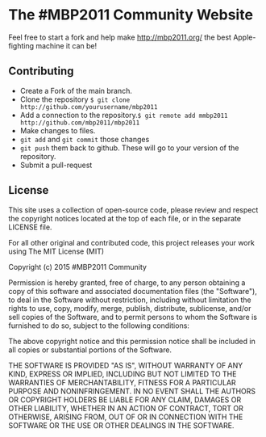 # The #MBP2011 Community Website

Feel free to start a fork and help make http://mbp2011.org/ the best Apple-fighting machine it can be!

## Contributing
* Create a Fork of the main branch.
* Clone the repository `$ git clone http://github.com/yourusername/mbp2011`
* Add a connection to the repository.`$ git remote add mmbp2011 http://github.com/mbp2011/mbp2011`
* Make changes to files.
* `git add` and `git commit` those changes
* `git push` them back to github. These will go to your version of the repository.
* Submit a pull-request

## License
This site uses a collection of open-source code, please review and respect the copyright notices located at the top of each file, or in the separate LICENSE file.

For all other original and contributed code, this project releases your work using The MIT License (MIT)

Copyright (c) 2015 #MBP2011 Community

Permission is hereby granted, free of charge, to any person obtaining a copy
of this software and associated documentation files (the "Software"), to deal
in the Software without restriction, including without limitation the rights
to use, copy, modify, merge, publish, distribute, sublicense, and/or sell
copies of the Software, and to permit persons to whom the Software is
furnished to do so, subject to the following conditions:

The above copyright notice and this permission notice shall be included in all
copies or substantial portions of the Software.

THE SOFTWARE IS PROVIDED "AS IS", WITHOUT WARRANTY OF ANY KIND, EXPRESS OR
IMPLIED, INCLUDING BUT NOT LIMITED TO THE WARRANTIES OF MERCHANTABILITY,
FITNESS FOR A PARTICULAR PURPOSE AND NONINFRINGEMENT. IN NO EVENT SHALL THE
AUTHORS OR COPYRIGHT HOLDERS BE LIABLE FOR ANY CLAIM, DAMAGES OR OTHER
LIABILITY, WHETHER IN AN ACTION OF CONTRACT, TORT OR OTHERWISE, ARISING FROM,
OUT OF OR IN CONNECTION WITH THE SOFTWARE OR THE USE OR OTHER DEALINGS IN THE
SOFTWARE.

